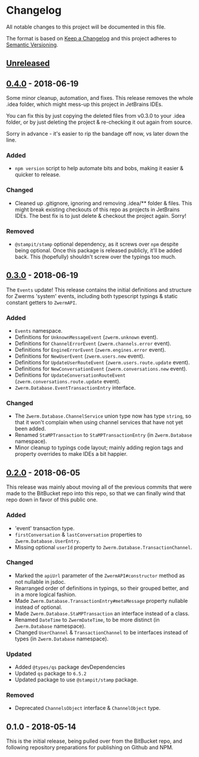 # Changelog
All notable changes to this project will be documented in this file.

The format is based on [Keep a Changelog](http://keepachangelog.com/en/1.0.0/)
and this project adheres to [Semantic Versioning](http://semver.org/spec/v2.0.0.html).

## [Unreleased]

## [0.4.0] - 2018-06-19

Some minor cleanup, automation, and fixes. This release removes the whole .idea folder,
which might mess-up this project in JetBrains IDEs.

You can fix this by just copying the deleted files from v0.3.0 to your .idea folder,
or by just deleting the project & re-checking it out again from source.

Sorry in advance - it's easier to rip the bandage off now, vs later down the line.

### Added
 - `npm version` script to help automate bits and bobs, making it easier & quicker to release.
 
### Changed
 - Cleaned up .gitignore, ignoring and removing .idea/** folder & files.
    This might break existing checkouts of this repo as projects in JetBrains IDEs.
    The best fix is to just delete & checkout the project again. Sorry!
 
### Removed
 - `@stampit/stamp` optional dependency, as it screws over `npm` despite being optional.
    Once this package is released publicly, it'll be added back.
    This (hopefully) shouldn't screw over the typings too much.

## [0.3.0] - 2018-06-19

The `Events` update! This release contains the initial definitions and structure for Zwerms
'system' events, including both typescript typings & static constant getters to `ZwermAPI`.

### Added
 - `Events` namespace.
 - Definitions for `UnknownMessageEvent` (`zwerm.unknown` event).
 - Definitions for `ChannelErrorEvent` (`zwerm.channels.error` event).
 - Definitions for `EngineErrorEvent` (`zwerm.engines.error` event).
 - Definitions for `NewUserEvent` (`zwerm.users.new` event).
 - Definitions for `UpdateUserRouteEvent` (`zwerm.users.route.update` event).
 - Definitions for `NewConversationEvent` (`zwerm.conversations.new` event).
 - Definitions for `UpdateConversationRouteEvent` (`zwerm.conversations.route.update` event).
 - `Zwerm.Database.EventTransactionEntry` interface.

### Changed
 - The `Zwerm.Database.ChannelService` union type now has type `string`, so that it won't
    complain when using channel services that have not yet been added.
 - Renamed `StaMPTransaction` to `StaMPTransactionEntry` (in `Zwerm.Database` namespace).
 - Minor cleanup to typings code layout; mainly adding region tags and property overrides
    to make IDEs a bit happier. 

## [0.2.0] - 2018-06-05

This release was mainly about moving all of the previous commits that were made to the BitBucket 
repo into this repo, so that we can finally wind that repo down in favor of this public one.

### Added
 - 'event' transaction type.
 - `firstConversation` & `lastConversation` properties to `Zwerm.Database.UserEntry`.
 - Missing optional `userId` property to `Zwerm.Database.TransactionChannel`.

### Changed
 - Marked the `apiUrl` parameter of the `ZwermAPI#constructor` method as not nullable in jsdoc.
 - Rearranged order of definitions in typings, so their grouped better, and in a more logical fashion.
 - Made `Zwerm.Database.TransactionEntry#metaMessage` property nullable instead of optional.
 - Made `Zwerm.Database.StaMPTransaction` an interface instead of a class.
 - Renamed `DateTime` to `ZwermDateTime`, to be more distinct (in `Zwerm.Database` namespace).
 - Changed `UserChannel` & `TransactionChannel` to be interfaces instead of types (in `Zwerm.Database` namespace).

### Updated
 - Added `@types/qs` package devDependencies
 - Updated `qs` package to `6.5.2`
 - Updated package to use `@stampit/stamp` package.

### Removed
 - Deprecated `ChannelsObject` interface & `ChannelObject` type.

## 0.1.0 - 2018-05-14

This is the initial release, being pulled over from the BitBucket repo,
and following repository preparations for publishing on Github and NPM.

[Unreleased]: https://github.com/zwerm/api-client-js/compare/v0.4.0...HEAD

[0.4.0]: https://github.com/zwerm/api-client-js/compare/v0.3.0...v0.4.0
[0.3.0]: https://github.com/zwerm/api-client-js/compare/v0.2.0...v0.3.0
[0.2.0]: https://github.com/zwerm/api-client-js/compare/v0.1.0...v0.2.0
[0.1.0]: https://github.com/zwerm/api-client-js/compare/v0.1.0...v0.1.0
